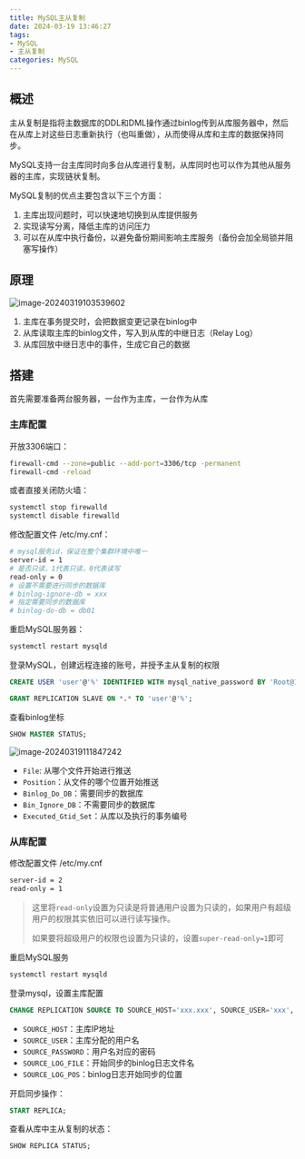 ```yaml
---
title: MySQL主从复制
date: 2024-03-19 13:46:27
tags: 
- MySQL
- 主从复制
categories: MySQL
---
```

## 概述

主从复制是指将主数据库的DDL和DML操作通过binlog传到从库服务器中，然后在从库上对这些日志重新执行（也叫重做），从而使得从库和主库的数据保持同步。

MySQL支持一台主库同时向多台从库进行复制，从库同时也可以作为其他从服务器的主库，实现链状复制。

MySQL复制的优点主要包含以下三个方面：

1. 主库出现问题时，可以快速地切换到从库提供服务
2. 实现读写分离，降低主库的访问压力
3. 可以在从库中执行备份，以避免备份期间影响主库服务（备份会加全局锁并阻塞写操作）



## 原理

![image-20240319103539602](https://b1ngsha-blog.oss-cn-beijing.aliyuncs.com/image-20240319103539602.png)

1. 主库在事务提交时，会把数据变更记录在binlog中
2. 从库读取主库的binlog文件，写入到从库的中继日志（Relay Log）
3. 从库回放中继日志中的事件，生成它自己的数据



## 搭建

首先需要准备两台服务器，一台作为主库，一台作为从库

### 主库配置

开放3306端口：

```bash
firewall-cmd --zone=public --add-port=3306/tcp -permanent
firewall-cmd -reload
```



或者直接关闭防火墙：

```bash
systemctl stop firewalld
systemctl disable firewalld
```



修改配置文件 /etc/my.cnf：

```bash
# mysql服务id，保证在整个集群环境中唯一
server-id = 1
# 是否只读，1代表只读，0代表读写
read-only = 0
# 设置不需要进行同步的数据库
# binlog-ignore-db = xxx
# 指定需要同步的数据库
# binlog-do-db = db01
```



重启MySQL服务器：

```bash
systemctl restart mysqld
```



登录MySQL，创建远程连接的账号，并授予主从复制的权限

```sql
CREATE USER 'user'@'%' IDENTIFIED WITH mysql_native_password BY 'Root@123456';

GRANT REPLICATION SLAVE ON *.* TO 'user'@'%';
```



查看binlog坐标

```sql
SHOW MASTER STATUS;
```

![image-20240319111847242](https://b1ngsha-blog.oss-cn-beijing.aliyuncs.com/image-20240319111847242.png)

* `File`: 从哪个文件开始进行推送
* `Position`：从文件的哪个位置开始推送
* `Binlog_Do_DB`：需要同步的数据库
* `Bin_Ignore_DB`：不需要同步的数据库
* `Executed_Gtid_Set`：从库以及执行的事务编号



### 从库配置

修改配置文件 /etc/my.cnf

```bash
server-id = 2
read-only = 1
```

> 这里将`read-only`设置为只读是将普通用户设置为只读的，如果用户有超级用户的权限其实依旧可以进行读写操作。
>
> 如果要将超级用户的权限也设置为只读的，设置`super-read-only=1`即可



重启MySQL服务

```bash
systemctl restart mysqld
```



登录mysql，设置主库配置

```sql
CHANGE REPLICATION SOURCE TO SOURCE_HOST='xxx.xxx', SOURCE_USER='xxx', SOURCE_PASSWORD = 'xxx', SOURCE_LOG_FILE = 'xxx', SOURCE_LOG_POS = xxx;
```

* `SOURCE_HOST`：主库IP地址
* `SOURCE_USER`：主库分配的用户名
* `SOURCE_PASSWORD`：用户名对应的密码
* `SOURCE_LOG_FILE`：开始同步的binlog日志文件名
* `SOURCE_LOG_POS`：binlog日志开始同步的位置



开启同步操作：

```sql
START REPLICA;
```



查看从库中主从复制的状态：

```sql
SHOW REPLICA STATUS;
```

